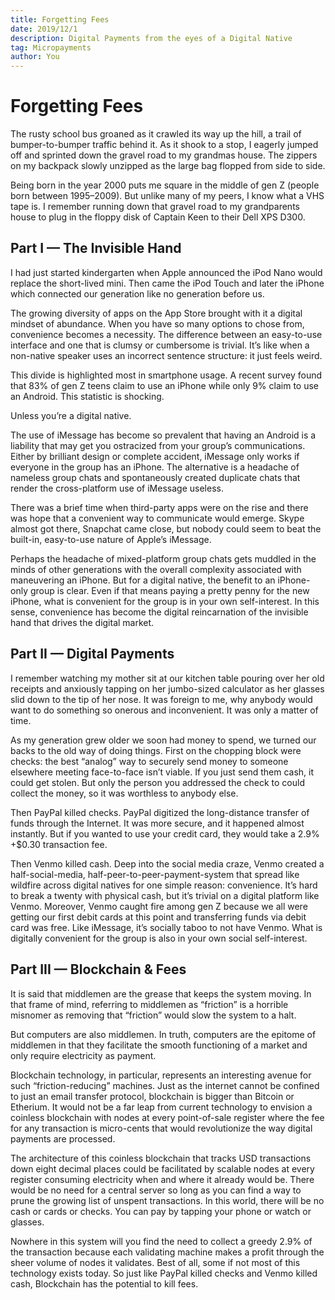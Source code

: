 ```yaml
---
title: Forgetting Fees
date: 2019/12/1
description: Digital Payments from the eyes of a Digital Native
tag: Micropayments
author: You
---
```


# Forgetting Fees

The rusty school bus groaned as it crawled its way up the hill, a trail of bumper-to-bumper traffic behind it. As it shook to a stop, I eagerly jumped off and sprinted down the gravel road to my grandmas house. The zippers on my backpack slowly unzipped as the large bag flopped from side to side.

Being born in the year 2000 puts me square in the middle of gen Z (people born between 1995–2009). But unlike many of my peers, I know what a VHS tape is. I remember running down that gravel road to my grandparents house to plug in the floppy disk of Captain Keen to their Dell XPS D300.

## Part I — The Invisible Hand

I had just started kindergarten when Apple announced the iPod Nano would replace the short-lived mini. Then came the iPod Touch and later the iPhone which connected our generation like no generation before us.

The growing diversity of apps on the App Store brought with it a digital mindset of abundance. When you have so many options to chose from, convenience becomes a necessity. The difference between an easy-to-use interface and one that is clumsy or cumbersome is trivial. It’s like when a non-native speaker uses an incorrect sentence structure: it just feels weird.

This divide is highlighted most in smartphone usage. A recent survey found that 83% of gen Z teens claim to use an iPhone while only 9% claim to use an Android. This statistic is shocking.

Unless you’re a digital native.

The use of iMessage has become so prevalent that having an Android is a liability that may get you ostracized from your group’s communications. Either by brilliant design or complete accident, iMessage only works if everyone in the group has an iPhone. The alternative is a headache of nameless group chats and spontaneously created duplicate chats that render the cross-platform use of iMessage useless.

There was a brief time when third-party apps were on the rise and there was hope that a convenient way to communicate would emerge. Skype almost got there, Snapchat came close, but nobody could seem to beat the built-in, easy-to-use nature of Apple’s iMessage.

Perhaps the headache of mixed-platform group chats gets muddled in the minds of other generations with the overall complexity associated with maneuvering an iPhone. But for a digital native, the benefit to an iPhone-only group is clear. Even if that means paying a pretty penny for the new iPhone, what is convenient for the group is in your own self-interest. In this sense, convenience has become the digital reincarnation of the invisible hand that drives the digital market.

## Part II — Digital Payments

I remember watching my mother sit at our kitchen table pouring over her old receipts and anxiously tapping on her jumbo-sized calculator as her glasses slid down to the tip of her nose. It was foreign to me, why anybody would want to do something so onerous and inconvenient. It was only a matter of time.

As my generation grew older we soon had money to spend, we turned our backs to the old way of doing things. First on the chopping block were checks: the best “analog” way to securely send money to someone elsewhere meeting face-to-face isn’t viable. If you just send them cash, it could get stolen. But only the person you addressed the check to could collect the money, so it was worthless to anybody else.

Then PayPal killed checks. PayPal digitized the long-distance transfer of funds through the Internet. It was more secure, and it happened almost instantly. But if you wanted to use your credit card, they would take a 2.9% +$0.30 transaction fee.

Then Venmo killed cash. Deep into the social media craze, Venmo created a half-social-media, half-peer-to-peer-payment-system that spread like wildfire across digital natives for one simple reason: convenience. It’s hard to break a twenty with physical cash, but it’s trivial on a digital platform like Venmo. Moreover, Venmo caught fire among gen Z because we all were getting our first debit cards at this point and transferring funds via debit card was free. Like iMessage, it’s socially taboo to not have Venmo. What is digitally convenient for the group is also in your own social self-interest.

## Part III — Blockchain & Fees

It is said that middlemen are the grease that keeps the system moving. In that frame of mind, referring to middlemen as “friction” is a horrible misnomer as removing that “friction” would slow the system to a halt.

But computers are also middlemen. In truth, computers are the epitome of middlemen in that they facilitate the smooth functioning of a market and only require electricity as payment.

Blockchain technology, in particular, represents an interesting avenue for such “friction-reducing” machines. Just as the internet cannot be confined to just an email transfer protocol, blockchain is bigger than Bitcoin or Etherium. It would not be a far leap from current technology to envision a coinless blockchain with nodes at every point-of-sale register where the fee for any transaction is micro-cents that would revolutionize the way digital payments are processed.

The architecture of this coinless blockchain that tracks USD transactions down eight decimal places could be facilitated by scalable nodes at every register consuming electricity when and where it already would be. There would be no need for a central server so long as you can find a way to prune the growing list of unspent transactions. In this world, there will be no cash or cards or checks. You can pay by tapping your phone or watch or glasses.

Nowhere in this system will you find the need to collect a greedy 2.9% of the transaction because each validating machine makes a profit through the sheer volume of nodes it validates. Best of all, some if not most of this technology exists today. So just like PayPal killed checks and Venmo killed cash, Blockchain has the potential to kill fees.
